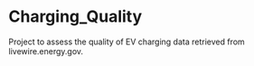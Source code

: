 # Charging_Quality

Project to assess the quality of EV charging data retrieved from livewire.energy.gov. 
